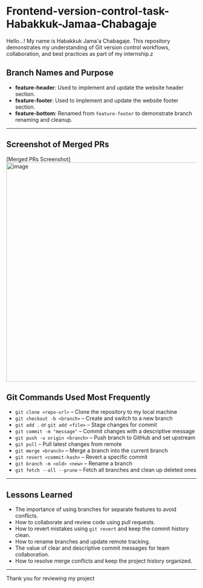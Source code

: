 # Frontend-version-control-task-Habakkuk-Jamaa-Chabagaje
Hello...! My name is Habakkuk Jama'a Chabagaje.   This repository demonstrates my understanding of Git version control workflows, collaboration, and best practices as part of my internship.z

## Branch Names and Purpose

- **feature-header**: Used to implement and update the website header section.
- **feature-footer**: Used to implement and update the website footer section.
- **feature-bottom**: Renamed from `feature-footer` to demonstrate branch renaming and cleanup.

---

## Screenshot of Merged PRs

[Merged PRs Screenshot]
<img width="1344" height="578" alt="image" src="https://github.com/user-attachments/assets/344ed7c4-a8cb-45ef-9521-cd717253e80c" />

## Git Commands Used Most Frequently

- `git clone <repo-url>` – Clone the repository to my local machine
- `git checkout -b <branch>` – Create and switch to a new branch
- `git add .` or `git add <file>` – Stage changes for commit
- `git commit -m "message"` – Commit changes with a descriptive message
- `git push -u origin <branch>` – Push branch to GitHub and set upstream
- `git pull` – Pull latest changes from remote
- `git merge <branch>` – Merge a branch into the current branch
- `git revert <commit-hash>` – Revert a specific commit
- `git branch -m <old> <new>` – Rename a branch
- `git fetch --all --prune` – Fetch all branches and clean up deleted ones

---

## Lessons Learned

- The importance of using branches for separate features to avoid conflicts.
- How to collaborate and review code using pull requests.
- How to revert mistakes using `git revert` and keep the commit history clean.
- How to rename branches and update remote tracking.
- The value of clear and descriptive commit messages for team collaboration.
- How to resolve merge conflicts and keep the project history organized.

---

Thank you for reviewing my project
